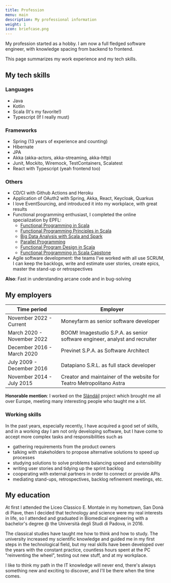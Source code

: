 ```yaml
---
title: Profession
menu: main
description: My professional information
weight: 1
icon: briefcase.png
---
```


My profession started as a hobby. I am now a full fledged software engineer, with knowledge spacing
from backend to frontend.

This page summarizes my work experience and my tech skills.

## My tech skills

### Languages
- Java
- Kotlin
- Scala (It's my favorite!)
- Typescript (If I really must)

### Frameworks

- Spring (13 years of experience and counting)
- Hibernate
- JPA
- Akka (akka-actors, akka-streaming, akka-http)
- Junit, Mockito, Wiremock, TestContainers, Scalatest
- React with Typescript (yeah frontend too)

### Others

- CD/CI with Github Actions and Heroku
- Application of OAuth2 with Spring, Akka, React, Keycloak, Quarkus
- I love EventSourcing, and introduced it into my workplace, with great results
- Functional programming enthusiast, I completed the online specialization by EPFL:
  - [Functional Programming in Scala][2]
  - [Functional Programming Principles in Scala][3]
  - [Big Data Analysis with Scala and Spark][4]
  - [Parallel Programming][5]
  - [Functional Program Design in Scala][6]
  - [Functional Programming in Scala Capstone][7]
- Agile software development: the teams I've worked with all use SCRUM, I can keep the backlogs,
  write and estimate user stories, create epics, master the stand-up or retrospectives

**Also**: Fast in understanding arcane code and in bug-solving

## My employers

| Time period                | Employer                                                                    |
|----------------------------|-----------------------------------------------------------------------------|
| November 2022 - Current    | Moneyfarm as senior software developer                                      | 
| March 2020 - November 2022 | BOOM! Imagestudio S.P.A. as senior software engineer, analyst and recruiter |
| December 2016 - March 2020 | Previnet S.P.A. as Software Architect                                       |
| July 2009 - December 2016  | Datapiano S.R.L. as full stack developer                                    |
| November 2014 - July 2015  | Creator and maintainer of the website for Teatro Metropolitano Astra        |

**Honorable mention**: I worked on the [Slándáil][1] project which brought me all over Europe, meeting
many interesting people who taught me a lot.

### Working skills

In the past years, especially recently, I have acquired a good set of skills, and in a
working day I am not only developing software, but I have come to accept more complex
tasks and responsibilities such as

- gathering requirements from the product owners
- talking with stakeholders to propose alternative solutions to speed up processes
- studying solutions to solve problems balancing speed and extensibility
- writing user stories and tidying up the sprint backlog
- cooperating with external partners in order to connect or provide APIs
- mediating stand-ups, retrospectives, backlog refinement meetings, etc.

## My education

At first I attended the Liceo Classico E. Montale in my hometown, San Donà di Piave, then
I decided that technology and science were my real interests in life, so I attended and
graduated in Biomedical engineering with a bachelor's degree @ the Università degli Studi di
Padova, in 2016.

The classical studies have taught me how to think and how to study. The university
increased my scientific knowledge and guided me in my first steps in the technological field,
but my real skills have been developed over the years with the constant practice, countless
hours spent at the PC "reinventing the wheel", testing out new stuff, and at my workplace.

I like to think my path in the IT knowledge will never end, there's always something new
and exciting to discover, and I'll be there when the time comes.


[1]: https://cordis.europa.eu/project/id/607691
[2]: https://www.coursera.org/account/accomplishments/specialization/certificate/DG2LHGV3VFGJ
[3]: https://www.coursera.org/account/accomplishments/certificate/HNYAZDXTCKNC
[4]: https://www.coursera.org/account/accomplishments/certificate/7TRZZ6L58JBA
[5]: https://www.coursera.org/account/accomplishments/certificate/S9QU92P5PYHM
[6]: https://www.coursera.org/account/accomplishments/certificate/UJWRKDPRUV3S
[7]: https://www.coursera.org/account/accomplishments/certificate/AEQKXYF22CDN

